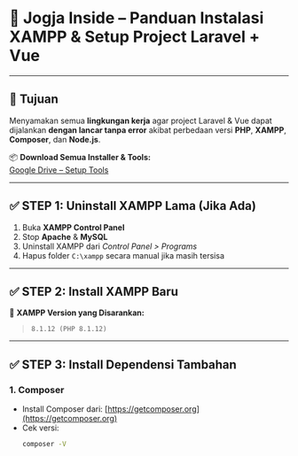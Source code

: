 # 📘 Jogja Inside – Panduan Instalasi XAMPP & Setup Project Laravel + Vue

---

## 📝 Tujuan
Menyamakan semua **lingkungan kerja** agar project Laravel & Vue dapat dijalankan **dengan lancar tanpa error** akibat perbedaan versi **PHP**, **XAMPP**, **Composer**, dan **Node.js**.

📦 **Download Semua Installer & Tools:**  
[Google Drive – Setup Tools](https://drive.google.com/drive/folders/15ZVC3EFA0V_qBJe4QBsRxljCt_uaTMhV?usp=drive_link)

---

## ✅ STEP 1: Uninstall XAMPP Lama (Jika Ada)
1. Buka **XAMPP Control Panel**
2. Stop **Apache** & **MySQL**
3. Uninstall XAMPP dari *Control Panel > Programs*
4. Hapus folder `C:\xampp` secara manual jika masih tersisa

---

## ✅ STEP 2: Install XAMPP Baru

🧩 **XAMPP Version yang Disarankan:**  
> `8.1.12 (PHP 8.1.12)`

---

## ✅ STEP 3: Install Dependensi Tambahan

### 1. Composer
- Install Composer dari: [https://getcomposer.org](https://getcomposer.org)
- Cek versi:
  ```bash
  composer -V

